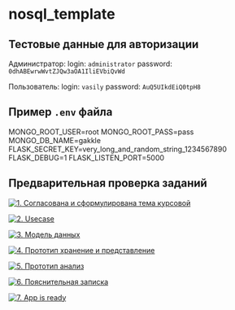 # nosql_template

## Тестовые данные для авторизации
Администратор:
login: `administrator`
password: `0dhABEwrwWvtZJQw3aOA1IliEVbiQvWd`

Пользователь:
login: `vasily`
password: `AuQ5UIkdEiQ0tpH8`

## Пример `.env` файла
MONGO_ROOT_USER=root
MONGO_ROOT_PASS=pass
MONGO_DB_NAME=gakkle
FLASK_SECRET_KEY=very_long_and_random_string_1234567890
FLASK_DEBUG=1
FLASK_LISTEN_PORT=5000

## Предварительная проверка заданий

<a href=" ./../../../actions/workflows/1_helloworld.yml" >![1. Согласована и сформулирована тема курсовой]( ./../../actions/workflows/1_helloworld.yml/badge.svg)</a>

<a href=" ./../../../actions/workflows/2_usecase.yml" >![2. Usecase]( ./../../actions/workflows/2_usecase.yml/badge.svg)</a>

<a href=" ./../../../actions/workflows/3_data_model.yml" >![3. Модель данных]( ./../../actions/workflows/3_data_model.yml/badge.svg)</a>

<a href=" ./../../../actions/workflows/4_prototype_store_and_view.yml" >![4. Прототип хранение и представление]( ./../../actions/workflows/4_prototype_store_and_view.yml/badge.svg)</a>

<a href=" ./../../../actions/workflows/5_prototype_analysis.yml" >![5. Прототип анализ]( ./../../actions/workflows/5_prototype_analysis.yml/badge.svg)</a> 

<a href=" ./../../../actions/workflows/6_report.yml" >![6. Пояснительная записка]( ./../../actions/workflows/6_report.yml/badge.svg)</a>

<a href=" ./../../../actions/workflows/7_app_is_ready.yml" >![7. App is ready]( ./../../actions/workflows/7_app_is_ready.yml/badge.svg)</a>
